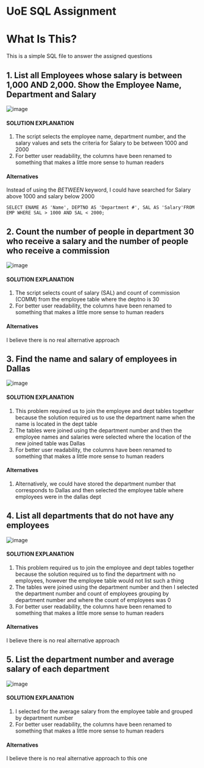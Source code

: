 # UoE SQL Assignment

# What Is This?

This is a simple SQL file to answer the assigned questions

## 1. List all Employees whose salary is between 1,000 AND 2,000. Show the Employee Name, Department and Salary

![image](https://user-images.githubusercontent.com/13083798/205739799-2c5ed9d7-0526-485b-999e-dd03d0092c73.png)

#### SOLUTION EXPLANATION

1. The script selects the employee name, department number, and the salary values and sets the criteria for Salary to be between 1000 and 2000
2. For better user readability, the columns have been renamed to something that makes a little more sense to human readers

#### Alternatives

Instead of using the _BETWEEN_ keyword, I could have searched for Salary above 1000 and salary below 2000

`SELECT ENAME AS 'Name', DEPTNO AS 'Department #', SAL AS 'Salary'FROM EMP WHERE SAL > 1000 AND SAL < 2000;`

## 2. Count the number of people in department 30 who receive a salary and the number of people who receive a commission

![image](https://user-images.githubusercontent.com/13083798/205739830-9444eaeb-3ff8-41f4-9ebc-a273bcd65340.png)

#### SOLUTION EXPLANATION

1. The script selects count of salary (SAL) and count of commission (COMM) from the employee table where the deptno is 30
2. For better user readability, the columns have been renamed to something that makes a little more sense to human readers

#### Alternatives

I believe there is no real alternative approach

## 3. Find the name and salary of employees in Dallas

![image](https://user-images.githubusercontent.com/13083798/205740000-fabfe140-edc9-4986-86e2-c66a34c1271e.png)

#### SOLUTION EXPLANATION

1. This problem required us to join the employee and dept tables together because the solution required us to use the department name when the name is located in the dept table
2. The tables were joined using the department number and then the employee names and salaries were selected where the location of the new joined table was Dallas
3. For better user readability, the columns have been renamed to something that makes a little more sense to human readers

#### Alternatives

1. Alternatively, we could have stored the department number that corresponds to Dallas and then selected the employee table where employees were in the dallas dept

## 4. List all departments that do not have any employees

![image](https://user-images.githubusercontent.com/13083798/205740281-e557a2a0-f19b-4c96-b55b-eee8b5e9bd9e.png)

#### SOLUTION EXPLANATION

1. This problem required us to join the employee and dept tables together because the solution required us to find the department with no employees, however the employee table would not list such a thing
2. The tables were joined using the department number and then I selected the department number and count of employees grouping by department number and where the count of employees was 0
3. For better user readability, the columns have been renamed to something that makes a little more sense to human readers

#### Alternatives

I believe there is no real alternative approach

## 5. List the department number and average salary of each department

![image](https://user-images.githubusercontent.com/13083798/205743051-8d11fd34-8631-4130-bef1-3054c62de096.png)

#### SOLUTION EXPLANATION

1. I selected for the average salary from the employee table and grouped by department number
2. For better user readability, the columns have been renamed to something that makes a little more sense to human readers

#### Alternatives

I believe there is no real alternative approach to this one
